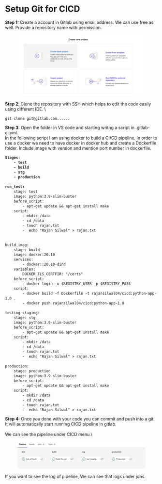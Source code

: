 # Setup Git for CICD

**Step 1:** Create a account in Gitlab using email address. We can use free as well. Provide a repository name with permission.&#x20;

<figure><img src="../../.gitbook/assets/Screen Shot 2022-11-05 at 5.19.13 PM.png" alt=""><figcaption></figcaption></figure>

**Step 2**: Clone the repository with SSH which helps to edit the code easily using different IDE. \


```
git clone git@gitlab.com......
```

**Step 3:**  Open the folder in VS code and starting writng a script in .gitlab-ci.yml.\
In the following script I am using docker to build a CI/CD pipeline. In order to use a docker we need to have docker in docker hub and create a Dockerfile folder. Include image with version and mention port number in dockerfile.

<pre><code><strong>Stages:
</strong><strong>    - test
</strong><strong>    - build
</strong><strong>    - stg
</strong><strong>    - production
</strong><strong>    
</strong><strong>run_test:
</strong>    stage: test
    image: python:3.9-slim-buster
    before_script:
        - apt-get update &#x26;&#x26; apt-get install make
    script:
        - mkdir /data
        - cd /data
        - touch rajan.txt
        -  echo "Rajan Silwal" > rajan.txt


build_imag:
    stage: build
    image: docker:20.10
    services:
        - docker::20.10-dind
    variables:
        DOCKER_TLS_CERTFIR: "/certs"
    before_script:
        - docker login -u $REGISTRY_USER -p $REGISTRY_PASS
    script:
        - docker build -f Dockerfile -t rajansilwal04/cicd:python-app-1.0 . 
        - docker push rajansilwal04/cicd:python-app-1.0 

testing staging:
    stage: stg
    image: python:3.9-slim-buster
    before_script:
        - apt-get update &#x26;&#x26; apt-get install make
    script:
        - mkdir /data
        - cd /data
        - touch rajan.txt
        -  echo "Rajan Silwal" > rajan.txt

production:
    stage: production
    image: python:3.9-slim-buster
    before_script:
        - apt-get update &#x26;&#x26; apt-get install make
    script:
        - mkdir /data
        - cd /data
        - touch rajan.txt
        -  echo "Rajan Silwal" > rajan.txt</code></pre>

**Step 4:** Once you done with your code you can commit and push into a git. It will automatically start running CICD pipeline in gitlab.\
\
We can see the pipeline under CICD menu.\


<figure><img src="../../.gitbook/assets/Screen Shot 2022-11-05 at 5.17.02 PM.png" alt=""><figcaption></figcaption></figure>

If you want to see the log of pipeline, We can see that logs under jobs.
